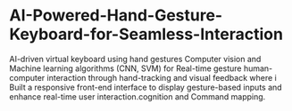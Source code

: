 # AI-Powered-Hand-Gesture-Keyboard-for-Seamless-Interaction
AI-driven virtual keyboard using hand gestures  Computer vision and Machine learning algorithms (CNN, SVM) for Real-time gesture human-computer interaction through hand-tracking and visual feedback where i Built a responsive front-end interface to display gesture-based inputs and enhance real-time user interaction.cognition and Command mapping.
